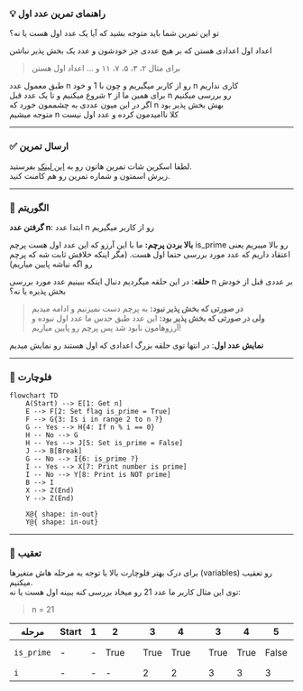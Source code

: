 ### 💡 راهنمای تمرین عدد اول

تو این تمرین شما باید متوجه بشید که آیا یک عدد اول هست یا نه؟

اعداد اول اعدادی هستن که بر هیچ عددی جز خودشون و عدد یک بخش پذیر نباشن

> برای مثال ۲، ۳، ۵، ۷، ۱۱ و ... اعداد اول هستن

طبق معمول عدد n رو از کاربر میگیریم و چون با 1 و خود n کاری نداریم  
برای همین ما از ۲ شروع میکنیم و تا یک عدد قبل n رو بررسی میکنیم  
اگر در این میون عددی به چشممون خورد که n بهش بخش پذیر بود  
متوجه میشیم n کلا ناامیدمون کرده و عدد اول نیست

<hr/>

### ✅ ارسال تمرین

لطفا اسکرین شات تمرین هاتون رو به [این لینک](https://github.com/hayyaun/kids/discussions/4) بفرستید.  
زیرش اسمتون و شماره تمرین رو هم کامنت کنید.

<hr/>

### 🧠 الگوریتم

**گرفتن عدد n**: ابتدا عدد n رو از کاربر میگیریم

**بالا بردن پرچم:** ما با این آرزو که این عدد اول هست پرچم is_prime رو بالا میبریم یعنی اعتقاد داریم که عدد مورد بررسی حتما اول هست. (مگر اینکه خلافش ثابت شه که پرچم رو اگه نباشه پایین میاریم)

**حلقه**: در این حلقه میگردیم دنبال اینکه ببینیم عدد مورد بررسی n بر عددی قبل از خودش بخش پذیره یا نه؟

> **در صورتی که بخش پذیر نبود:** به پرچم دست نمیزنیم و ادامه میدیم  
> **ولی در صورتی که بخش پذیر بود:** این عدد طبق حدس ما عدد اول نبوده و آرزوهامون نابود شد پس پرچم رو پایین میاریم!

**نمایش عدد اول**: در انتها توی حلقه بزرگ اعدادی که اول هستند رو نمایش میدیم

<hr/>

### 🔀 فلوچارت

```mermaid
flowchart TD
    A(Start) --> E[1: Get n]
    E --> F[2: Set flag is_prime = True]
    F --> G{3: Is i in range 2 to n ?}
    G -- Yes --> H{4: If n % i == 0}
    H -- No --> G
    H -- Yes --> J[5: Set is_prime = False]
    J --> B[Break]
    G -- No --> I{6: is_prime ?}
    I -- Yes --> X[7: Print number is prime]
    I -- No --> Y[8: Print is NOT prime]
    B --> I
    X --> Z(End)
    Y --> Z(End)

    X@{ shape: in-out}
    Y@{ shape: in-out}
```

<hr/>

### 👣 تعقیب

برای درک بهتر فلوچارت بالا با توجه به مرحله هاش متغیرها (variables) رو تعقیب میکنیم.  
توی این مثال کاربر ما عدد 21 رو میخاد بررسی کنه ببینه اول هست یا نه:

> n = 21

| مرحله      | Start | 1   | 2    |     | 3    | 4    |     | 3    | 4    | 5     | 6        | 8       | End       |
| ---------- | ----- | --- | ---- | --- | ---- | ---- | --- | ---- | ---- | ----- | -------- | ------- | --------- |
| `is_prime` | -     | -   | True |     | True | True |     | True | True | False | False 😭 | `False` | **False** |
| `i`        | -     | -   | -    |     | 2    | 2    |     | 3    | 3    | 3     | -        | -       | -         |

